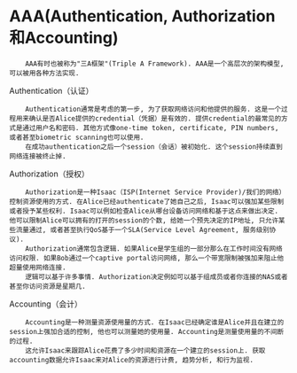 # AAA(Authentication, Authorization和Accounting)

        AAA有时也被称为"三A框架"(Triple A Framework). AAA是一个高层次的架构模型, 可以被用各种方法实现.

Authentication（认证）

        Authentication通常是考虑的第一步, 为了获取网络访问和他提供的服务. 这是一个过程用来确认是否Alice提供的credential（凭据）是有效的. 提供credential的最常见的方式是通过用户名和密码. 其他方式像one-time token, certificate, PIN numbers, 或者甚至biometric scanning也可以使用.
        在成功authentication之后一个session（会话）被初始化. 这个session持续直到网络连接被终止掉.

Authorization（授权）

        Authorization是一种Isaac（ISP(Internet Service Provider)/我们的网络）控制资源使用的方式. 在Alice已经authenticate了她自己之后, Isaac可以强加某些限制或者授予某些权利. Isaac可以例如检查Alice从哪台设备访问网络和基于这点来做出决定. 他可以限制Alice可以拥有的打开的session的个数, 给她一个预先决定的IP地址, 只允许某些流量通过, 或者甚至执行QoS基于一个SLA(Service Level Agreement, 服务级别协议).
        Authorization通常包含逻辑. 如果Alice是学生组的一部分那么在工作时间没有网络访问权限. 如果Bob通过一个captive portal访问网络, 那么一个带宽限制被强加来阻止他超量使用网络连接.
        逻辑可以基于许多事情. Authorization决定例如可以基于组成员或者你连接的NAS或者甚至你访问资源是星期几.

Accounting（会计）

        Accounting是一种测量资源使用量的方式. 在Isaac已经确定谁是Alice并且在建立的session上强加合适的控制, 他也可以测量她的使用量. Accounting是测量使用量的不间断的过程.
        这允许Isaac来跟踪Alice花费了多少时间和资源在一个建立的session上. 获取accounting数据允许Isaac来对Alice的资源进行计费, 趋势分析, 和行为监视.


